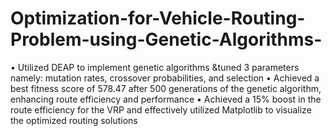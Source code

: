 # Optimization-for-Vehicle-Routing-Problem-using-Genetic-Algorithms-

 • Utilized DEAP to implement genetic algorithms &tuned 3 parameters namely: mutation rates, crossover probabilities, and selection
 • Achieved a best fitness score of 578.47 after 500 generations of the genetic algorithm, enhancing route efficiency and performance
 • Achieved a 15% boost in the route efficiency for the VRP and effectively utilized Matplotlib to visualize the optimized routing solutions
